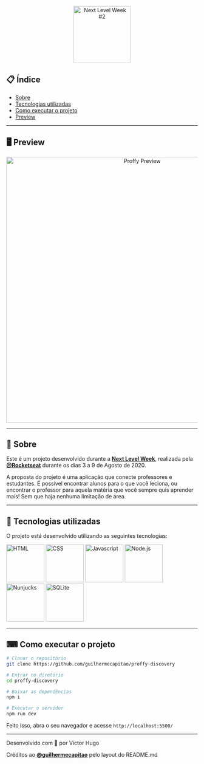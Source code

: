 <p align="center">
  <img src="https://camo.githubusercontent.com/e374677bcea8e624fe954b1bf81348f9bb4390df/68747470733a2f2f696b2e696d6167656b69742e696f2f6361706974616f2f50726f6666792f6e6c77325f36643750766c485a352e737667" width="150" alt="Next Level Week #2">
</p>

## 📋 Índice

- [Sobre](#-Sobre)
- [Tecnologias utilizadas](#-Tecnologias-utilizadas)
- [Como executar o projeto](#-Como-executar-o-projeto)
- [Preview](#-Preview)

---

## 🖥 Preview 

<p align="center">
  <img src="https://ik.imagekit.io/xksv/all_getJs6ikQ.jpg" width="700" alt="Proffy Preview">
</p>

---

## 📖 Sobre 

Este é um projeto desenvolvido durante a **[Next Level Week](https://nextlevelweek.com/)**, realizada pela **[@Rocketseat](https://github.com/Rocketseat)** durante os dias 3 a 9 de Agosto de 2020.

A proposta do projeto é uma aplicação que conecte professores e estudantes. É possível encontrar alunos para o que você leciona, ou encontrar o professor para aquela matéria que você sempre quis aprender mais! Sem que haja nenhuma limitação de área. 

---

## 🚀 Tecnologias utilizadas

O projeto está desenvolvido utilizando as seguintes tecnologias:

<span>
  <img src="https://ik.imagekit.io/xksv/html5_RcOQBX1jU9.png" width="100" alt="HTML">
</span> 

<span>
  <img src="https://ik.imagekit.io/xksv/css3_4gA2wiFNCA8.png" width="100" alt ="CSS">
</span>

<span>
  <img src="https://ik.imagekit.io/xksv/javascript_rSYR4yAOvgB.png" width="100" alt ="Javascript">
</span>

<span>
  <img src="https://ik.imagekit.io/xksv/nodejs_lsyhrzzLn.png" width="100" alt ="Node.js">
</span>

<span>
  <img src="https://ik.imagekit.io/xksv/nunjucks_bKeKEls1uh.png" width="100" alt ="Nunjucks">
</span>

<span>
  <img src="https://ik.imagekit.io/xksv/sqlite_RDDxD_7WSF.jpg" width="100" alt ="SQLite">
</span>

---

## ⌨ Como executar o projeto

```bash
# Clonar o repositório
git clone https://github.com/guilhermecapitao/proffy-discovery

# Entrar no diretório
cd proffy-discovery

# Baixar as dependências
npm i

# Executar o servidor
npm run dev
```

Feito isso, abra o seu navegador e acesse `http://localhost:5500/`

---

Desenvolvido com 💜 por Victor Hugo

Créditos ao **[@guilhermecapitao](https://github.com/guilhermecapitao)** pelo layout do README.md